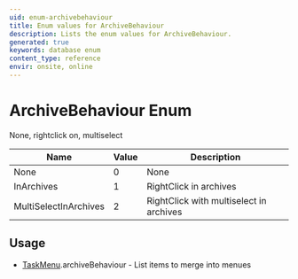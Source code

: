 ```yaml
---
uid: enum-archivebehaviour
title: Enum values for ArchiveBehaviour
description: Lists the enum values for ArchiveBehaviour.
generated: true
keywords: database enum
content_type: reference
envir: onsite, online
---
```


# ArchiveBehaviour Enum

None, rightclick on, multiselect

| Name | Value | Description |
|------|-------|-------------|
|None|0|None|
|InArchives|1|RightClick in archives|
|MultiSelectInArchives|2|RightClick with multiselect in archives|

## Usage

* [TaskMenu](../taskmenu.md).archiveBehaviour - List items to merge into menues
